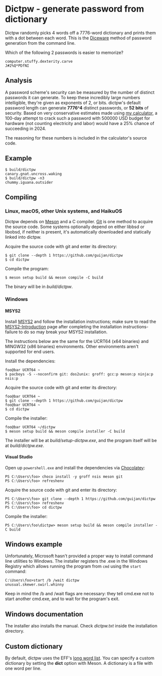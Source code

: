 <!--
Copyright (c) 2021-2022, 2024 Guilherme Janczak <guilherme.janczak@yandex.com>

Permission to use, copy, modify, and distribute this software for any
purpose with or without fee is hereby granted, provided that the above
copyright notice and this permission notice appear in all copies.

THE SOFTWARE IS PROVIDED "AS IS" AND THE AUTHOR DISCLAIMS ALL WARRANTIES
WITH REGARD TO THIS SOFTWARE INCLUDING ALL IMPLIED WARRANTIES OF
MERCHANTABILITY AND FITNESS. IN NO EVENT SHALL THE AUTHOR BE LIABLE FOR
ANY SPECIAL, DIRECT, INDIRECT, OR CONSEQUENTIAL DAMAGES OR ANY DAMAGES
WHATSOEVER RESULTING FROM LOSS OF USE, DATA OR PROFITS, WHETHER IN AN
ACTION OF CONTRACT, NEGLIGENCE OR OTHER TORTIOUS ACTION, ARISING OUT OF
OR IN CONNECTION WITH THE USE OR PERFORMANCE OF THIS SOFTWARE.
-->

# Dictpw - generate password from dictionary
Dictpw randomly picks 4 words off a 7776-word dictionary and prints them with a
dot between each word. This is the
[Diceware](https://en.wikipedia.org/wiki/Diceware) method of password generation
from the command line.

Which of the following 2 passwords is easier to memorize?
```
computer.stuffy.dexterity.carve
J#2%Q*PDfNI
```

## Analysis
A password scheme's security can be measured by the number of distinct passwords
it can generate. To keep these incredibly large numbers intelligible, they're
given as exponents of 2, or bits. dictpw's default password length can generate
__7776^4__ distinct passwords, or __52 bits__ of security. Based on very
conservative estimates made using [my calculator](src/sec_pw_bits.bc), a 100-day
attempt to crack such a password with 500000 USD budget for hardware (not
counting electricity and labor) would have a 25% chance of succeeding in 2024.

The reasoning for these numbers is included in the calculator's source code.

## Example
```console
$ build/dictpw
canary.gnat.uncross.waking
$ build/dictpw -n3
chummy.iguana.outsider
```

## Compiling
### Linux, macOS, other Unix systems, and HaikuOS
Dictpw depends on [Meson](https://mesonbuild.com/) and a C compiler.
[Git](https://git-scm.com/) is one method to acquire the source code.
Some systems optionally depend on either libbsd or libobsd, if neither is
present, it's automatically downloaded and statically linked into dictpw.

Acquire the source code with git and enter its directory:
```console
$ git clone --depth 1 https://github.com/guijan/dictpw
$ cd dictpw
```

Compile the program:
```console
$ meson setup build && meson compile -C build
```
The binary will be in _build/dictpw_.

### Windows
#### MSYS2
Install [MSYS2](https://www.msys2.org/) and follow the installation
instructions; make sure to read the
[MSYS2-Introduction](https://www.msys2.org/wiki/MSYS2-introduction/) page after
completing the installation instructions-failure to do so may break your MSYS2
installation.

The instructions below are the same for the UCRT64 (x64 binaries) and MINGW32
(x86 binaries) environments. Other environments aren't supported for end users.

Install the dependencies:
```console
foo@bar UCRT64 ~
$ pacboys -S --noconfirm git: dos2unix: groff: gcc:p meson:p ninja:p nsis:p
```

Acquire the source code with git and enter its directory:
```console
foo@bar UCRT64 ~
$ git clone --depth 1 https://github.com/guijan/dictpw
foo@bar UCRT64 ~
$ cd dictpw
```

Compile the installer:
```console
foo@bar UCRT64 ~/dictpw
$ meson setup build && meson compile installer -C build
```
The installer will be at _build/setup-dictpw.exe_, and the program itself will
be at _build/dictpw.exe_.

#### Visual Studio
Open up `powershell.exe` and install the dependencies via
[Chocolatey](https://chocolatey.org/):
```console
PS C:\Users\foo> choco install -y groff nsis meson git
PS C:\Users\foo> refreshenv
```

Acquire the source code with git and enter its directory:
```console
PS C:\Users\foo> git clone --depth 1 https://github.com/guijan/dictpw
PS C:\Users\foo> refreshenv
PS C:\Users\foo> cd dictpw
```

Compile the installer:
```console
PS C:\Users\foo\dictpw> meson setup build && meson compile installer -C build
```

## Windows example
Unfortunately, Microsoft hasn't provided a proper way to install command line
utilities to Windows. The installer registers the .exe in the Windows Registry
which allows running the program from `cmd` using the `start` command:
```console
C:\Users\foo>start /b /wait dictpw
unusual.skewer.swirl.whinny
```
Keep in mind the /b and /wait flags are necessary: they tell cmd.exe not to
start another cmd.exe, and to wait for the program's exit.

## Windows documentation
The installer also installs the manual. Check _dictpw.txt_ inside the
installation directory.

## Custom dictionary
By default, dictpw uses the EFF's
[long word list](https://www.eff.org/deeplinks/2016/07/new-wordlists-random-passphrases).
You can specify a custom dictionary by setting the __dict__ option with Meson. A
dictionary is a file with one word per line.
